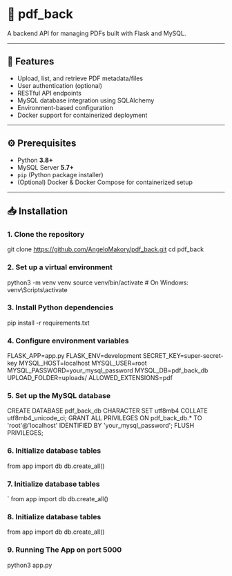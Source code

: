 # 🐍 pdf_back

A backend API for managing PDFs built with Flask and MySQL.

---

## 🧩 Features

- Upload, list, and retrieve PDF metadata/files
- User authentication (optional)
- RESTful API endpoints
- MySQL database integration using SQLAlchemy
- Environment-based configuration
- Docker support for containerized deployment

---

## ⚙️ Prerequisites

- Python **3.8+**
- MySQL Server **5.7+**
- `pip` (Python package installer)
- (Optional) Docker & Docker Compose for containerized setup

---

## 📥 Installation

### 1. Clone the repository


git clone https://github.com/AngeloMakory/pdf_back.git
cd pdf_back

### 2. Set up a virtual environment


python3 -m venv venv
source venv/bin/activate   # On Windows: venv\Scripts\activate

### 3. Install Python dependencies


pip install -r requirements.txt

### 4. Configure environment variables


FLASK_APP=app.py
FLASK_ENV=development
SECRET_KEY=super-secret-key
MYSQL_HOST=localhost
MYSQL_USER=root
MYSQL_PASSWORD=your_mysql_password
MYSQL_DB=pdf_back_db
UPLOAD_FOLDER=uploads/
ALLOWED_EXTENSIONS=pdf

### 5. Set up the MySQL database


CREATE DATABASE pdf_back_db CHARACTER SET utf8mb4 COLLATE utf8mb4_unicode_ci;
GRANT ALL PRIVILEGES ON pdf_back_db.* TO 'root'@'localhost' IDENTIFIED BY 'your_mysql_password';
FLUSH PRIVILEGES;

### 6. Initialize database tables


from app import db
db.create_all()

### 7. Initialize database tables

`
from app import db
db.create_all()

### 8. Initialize database tables


from app import db
db.create_all()

### 9. Running The App on port 5000


python3 app.py

